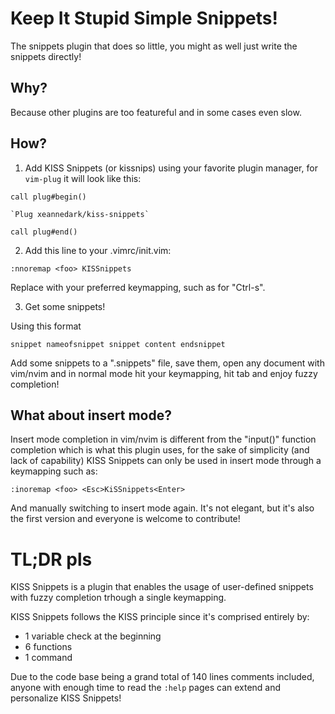 # Keep It Stupid Simple Snippets!

The snippets plugin that does so little, you might as well just write the snippets directly!

## Why?

Because other plugins are too featureful and in some cases even slow.

## How?

1) Add KISS Snippets (or kissnips) using your favorite plugin manager, for `vim-plug` it will look like this:

`call plug#begin()`
	
	`Plug xeannedark/kiss-snippets`

`call plug#end()`

2) Add this line to your .vimrc/init.vim:

`:nnoremap <foo> KISSnippets`

Replace <foo> with your preferred keymapping, such as <C-s> for "Ctrl-s".

3) Get some snippets!

Using this format

`snippet nameofsnippet
	snippet content
endsnippet`

Add some snippets to a ".snippets" file, save them, open any document with vim/nvim and in normal mode hit your keymapping, hit tab and enjoy fuzzy completion!

## What about insert mode?

Insert mode completion in vim/nvim is different from the "input()" function completion which is what this plugin uses, for the sake of simplicity (and lack of capability) KISS Snippets can only be used in insert mode through a keymapping such as:

`:inoremap <foo> <Esc>KiSSnippets<Enter>`

And manually switching to insert mode again. It's not elegant, but it's also the first version and everyone is welcome to contribute!

# TL;DR pls

KISS Snippets is a plugin that enables the usage of user-defined snippets with fuzzy completion trhough a single keymapping.

KISS Snippets follows the KISS principle since it's comprised entirely by:

* 1 variable check at the beginning
* 6 functions
* 1 command

Due to the code base being a grand total of 140 lines comments included, anyone with enough time to read the `:help` pages can extend and personalize KISS Snippets!


